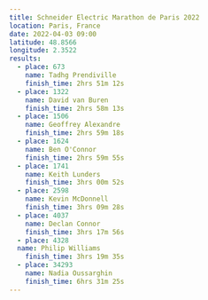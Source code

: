 ```yaml
---
title: Schneider Electric Marathon de Paris 2022
location: Paris, France
date: 2022-04-03 09:00
latitude: 48.8566
longitude: 2.3522
results:
  - place: 673
    name: Tadhg Prendiville
    finish_time: 2hrs 51m 12s
  - place: 1322
    name: David van Buren
    finish_time: 2hrs 58m 13s
  - place: 1506
    name: Geoffrey Alexandre
    finish_time: 2hrs 59m 18s
  - place: 1624
    name: Ben O'Connor
    finish_time: 2hrs 59m 55s
  - place: 1741
    name: Keith Lunders
    finish_time: 3hrs 00m 52s
  - place: 2598
    name: Kevin McDonnell
    finish_time: 3hrs 09m 28s
  - place: 4037
    name: Declan Connor
    finish_time: 3hrs 17m 56s
  - place: 4328
  name: Philip Williams
    finish_time: 3hrs 19m 35s
  - place: 34293
    name: Nadia Oussarghin
    finish_time: 6hrs 31m 25s
---
```

